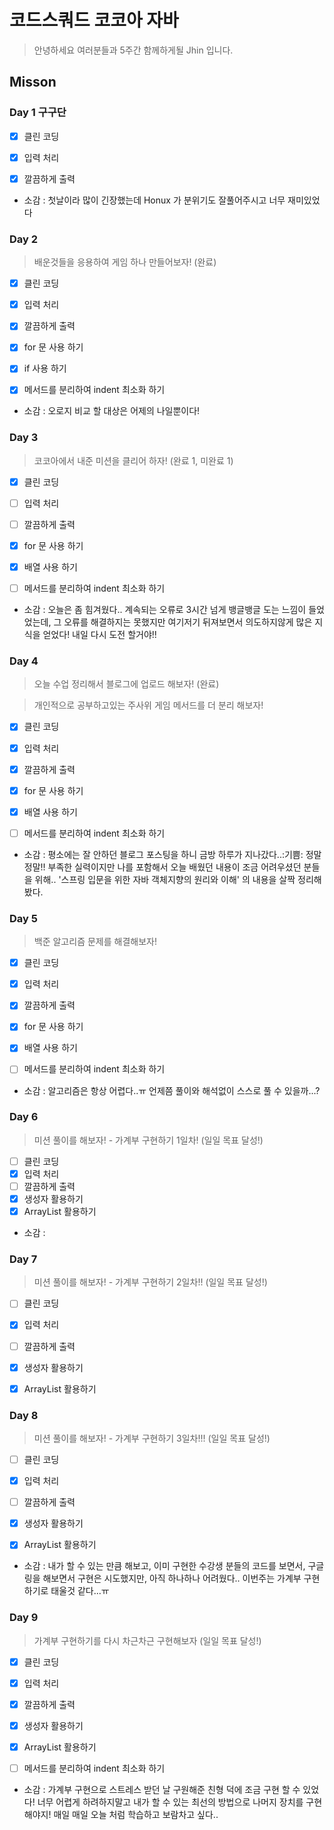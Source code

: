 # 코드스쿼드 코코아 자바
> 안녕하세요 여러분들과 5주간 함께하게될 Jhin 입니다.
## Misson
### Day 1 구구단
- [x] 클린 코딩
- [x] 입력 처리
- [x] 깔끔하게 출력


- 소감 : 첫날이라 많이 긴장했는데 Honux 가 분위기도 잘풀어주시고 너무 재미있었다

### Day 2
>배운것들을 응용하여 게임 하나 만들어보자! (완료)
- [x] 클린 코딩
- [x] 입력 처리
- [x] 깔끔하게 출력
- [x] for 문 사용 하기
- [x] if 사용 하기
- [x] 메서드를 분리하여 indent 최소화 하기


- 소감 : 오로지 비교 할 대상은 어제의 나일뿐이다!


### Day 3
>코코아에서 내준 미션을 클리어 하자! (완료 1, 미완료 1)
- [x] 클린 코딩
- [ ] 입력 처리
- [ ] 깔끔하게 출력
- [x] for 문 사용 하기
- [x] 배열 사용 하기
- [ ] 메서드를 분리하여 indent 최소화 하기


- 소감 : 오늘은 좀 힘겨웠다.. 계속되는 오류로 3시간 넘게 뱅글뱅글 도는 느낌이 들었었는데, 그 오류를 해결하지는 못했지만 여기저기 뒤져보면서 의도하지않게 많은 지식을 얻었다! 내일 다시 도전 할거야!!


### Day 4
>오늘 수업 정리해서 블로그에 업로드 해보자! (완료)

>개인적으로 공부하고있는 주사위 게임 메서드를 더 분리 해보자!
- [x] 클린 코딩
- [x] 입력 처리
- [x] 깔끔하게 출력
- [x] for 문 사용 하기
- [x] 배열 사용 하기
- [ ] 메서드를 분리하여 indent 최소화 하기


- 소감 : 평소에는 잘 안하던 블로그 포스팅을 하니 금방 하루가 지나갔다..:기쁨: 정말 정말!! 부족한 실력이지만 나를 포함해서 오늘 배웠던 내용이 조금 어려우셨던 분들을 위해.. '스프링 입문을 위한 자바 객체지향의 원리와 이해' 의 내용을 살짝 정리해봤다.


### Day 5
>백준 알고리즘 문제를 해결해보자!
- [x] 클린 코딩
- [x] 입력 처리
- [x] 깔끔하게 출력
- [x] for 문 사용 하기
- [x] 배열 사용 하기
- [ ] 메서드를 분리하여 indent 최소화 하기


- 소감 : 알고리즘은 항상 어렵다..ㅠ 언제쯤 풀이와 해석없이 스스로 풀 수 있을까...?


### Day 6
>미션 풀이를 해보자! - 가계부 구현하기 1일차! (일일 목표 달성!)
- [ ] 클린 코딩
- [x] 입력 처리
- [ ] 깔끔하게 출력
- [x] 생성자 활용하기
- [x] ArrayList 활용하기

- 소감 :
### Day 7
>미션 풀이를 해보자! - 가계부 구현하기 2일차!! (일일 목표 달성!)
- [ ] 클린 코딩
- [x] 입력 처리
- [ ] 깔끔하게 출력
- [x] 생성자 활용하기
- [x] ArrayList 활용하기



### Day 8
>미션 풀이를 해보자! - 가계부 구현하기 3일차!!! (일일 목표 달성!)
- [ ] 클린 코딩
- [x] 입력 처리
- [ ] 깔끔하게 출력
- [x] 생성자 활용하기
- [x] ArrayList 활용하기


- 소감 : 내가 할 수 있는 만큼 해보고, 이미 구현한 수강생 분들의 코드를 보면서, 구글링을 해보면서 구현은 시도했지만, 아직 하나하나 어려웠다.. 이번주는 가계부 구현하기로 태울것 같다...ㅠ


### Day 9
>가계부 구현하기를 다시 차근차근 구현해보자 (일일 목표 달성!)
- [x] 클린 코딩
- [x] 입력 처리
- [x] 깔끔하게 출력
- [x] 생성자 활용하기
- [x] ArrayList 활용하기
- [ ] 메서드를 분리하여 indent 최소화 하기


- 소감 : 가계부 구현으로 스트레스 받던 날 구원해준 친형 덕에 조금 구현 할 수 있었다! 너무 어렵게 하려하지말고 내가 할 수 있는 최선의 방법으로 나머지 장치를 구현 해야지! 매일 매일 오늘 처럼 학습하고 보람차고 싶다..